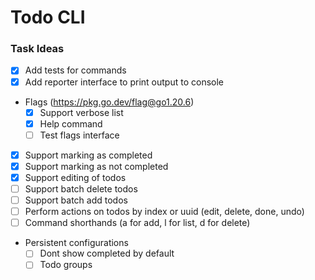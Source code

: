 # Todo CLI

### Task Ideas

- [x] Add tests for commands
- [x] Add reporter interface to print output to console
- Flags (https://pkg.go.dev/flag@go1.20.6)
    - [x] Support verbose list
    - [x] Help command
    - [ ] Test flags interface
- [x] Support marking as completed
- [x] Support marking as not completed
- [x] Support editing of todos
- [ ] Support batch delete todos
- [ ] Support batch add todos
- [ ] Perform actions on todos by index or uuid (edit, delete, done, undo)
- [ ] Command shorthands (a for add, l for list, d for delete)
- Persistent configurations
    - [ ] Dont show completed by default
    - [ ] Todo groups
